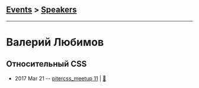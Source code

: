## [Events](../README.md) > [Speakers](../speakers.md)
---

# Валерий Любимов

## Относительный CSS
- 2017 Mar 21 -- [pitercss_meetup 11](https://www.youtube.com/watch?v=xdhPX2llDeg)  | [:notebook:](http://pitercss.ru/11/pres/relative-css/)  
